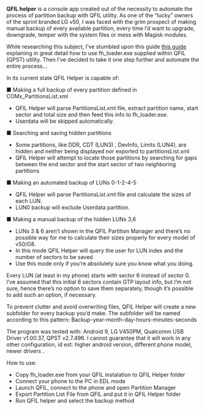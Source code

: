 <b>QFIL helper</b> is a console app created out of the necessity to automate the process of partition backup with QFIL utility.  As one of the “lucky” owners of the sprint branded LG v50, I was faced with the grim prospect of making manual backup of every available partition, every time I’d want to upgrade, downgrade, temper with the system files or mess with Magisk modules. 

While researching this subject, I’ve stumbled upon this guide [this guide](https://forum.xda-developers.com/t/tutorial-full-flash-backup-and-restore.4362809/) explaining in great detail how to use fh_loader.exe supplied within QFIL (QPST) utility. Then I’ve decided to take it one step further and automate the entire process…

In its current state QFIL Helper is capable of:

■ Making a full backup of every partition defined in COMx_PartitionsList.xml
<ul>
<li>	QFIL Helper will parse PartitionsList.xml file, extract partition name, start sector and total size and then feed this info to fh_loader.exe. </li>
<li>	Userdata will be skipped automatically. </li>
</ul>

■ Searching and saving hidden partitions
<ul>
<li>	Some partitions, like DDR, CDT  (LUN3) , DevInfo, Limits (LUN4),  are hidden and neither being displayed nor exported to partitionsList.xml</li>
<li>		QFIL Helper will attempt to locate those partitions by searching for gaps between the end sector and the start sector of two neighboring partitions</li>
</ul>

■ Making an automated backup of LUNs 0-1-2-4-5
<ul>
<li>QFIL Helper will parse PartitionsList.xml file and calculate the sizes of each LUN.</li>
<li>LUN0 backup will exclude Userdata partition.</li>
</ul>

■ Making a manual backup of the hidden LUNs 3,6
<ul>
<li>LUNs 3 & 6 aren’t shown in the QFIL Partition Manager and there’s no possible way for me to calculate their sizes properly for every model of v50/G8.</li>
<li>In this mode QFIL Helper will query the user for LUN index and the number of sectors to be saved</li>
<li>Use this mode only if you’re absolutely sure you know what you doing.</li>
</ul>

Every LUN (at least in my phone) starts with sector 6 instead of sector 0. I’ve assumed that this initial 6 sectors contain GTP layout info, but I’m not sure, hence there’s no option to save them separately, though it’s possible to add such an option, if necessary.

To prevent clutter and avoid overwriting files, QFIL Helper will create a new subfolder for every backup you’d make. The subfolder will be named according to this pattern: 
Backup-year-month-day-hours-minutes-seconds

The program was tested with: Android 9, LG V450PM, Qualcomm USB Driver v1.00.37, QPST v2.7.496. I cannot guarantee that it will work in any other configuration, id est: higher android version, different phone model, newer drivers .

How to use:
<ul>
<li>Copy fh_loader.exe from your QFIL instalation to QFIL Helper folder</li>
<li>Connect your phone to the PC in EDL mode</li>
<li>Launch QFIL, connect to the phone and open Partition Manager</li>
<li>Export Partition List File from QFIL and put it in QFIL Helper folder</li>
<li>Run QFIL helper and select the backup method</li>
</ul>

